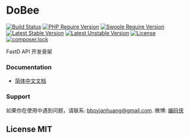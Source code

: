 # DoBee

[![Build Status](https://travis-ci.org/JanHuang/dobee.svg?branch=master)](https://travis-ci.org/JanHuang/dobee)
[![PHP Require Version](https://img.shields.io/badge/php-%3E%3D5.6-8892BF.svg)](https://secure.php.net/)
[![Swoole Require Version](https://img.shields.io/badge/swoole-%3E%3D1.8-8892BF.svg)](http://www.swoole.com/)
[![Latest Stable Version](https://poser.pugx.org/fastd/dobee/v/stable)](https://packagist.org/packages/fastd/dobee)
[![Latest Unstable Version](https://poser.pugx.org/fastd/dobee/v/unstable)](https://packagist.org/packages/fastd/dobee)
[![License](https://poser.pugx.org/fastd/dobee/license)](https://packagist.org/packages/fastd/dobee)
[![composer.lock](https://poser.pugx.org/fastd/dobee/composerlock)](https://packagist.org/packages/fastd/dobee)

FastD API 开发骨架

### Documentation

* [简体中文文档](https://github.com/JanHuang/fastD/blob/master/docs/zh_CN/1-1-about-fastd.md)

### Support

如果你在使用中遇到问题，请联系: [bboyjanhuang@gmail.com](mailto:bboyjanhuang@gmail.com). 微博: [编码侠](http://weibo.com/ecbboyjan)

## License MIT
